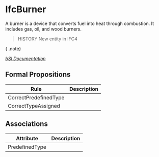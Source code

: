 IfcBurner
=========
A burner is a device that converts fuel into heat through combustion. It
includes gas, oil, and wood burners.  
  
> HISTORY  New entity in IFC4  
  
{ .note}  
>  
[ _bSI
Documentation_](https://standards.buildingsmart.org/IFC/DEV/IFC4_2/FINAL/HTML/schema/ifchvacdomain/lexical/ifcburner.htm)


Formal Propositions
-------------------
| Rule                  | Description   |
|-----------------------|---------------|
| CorrectPredefinedType |               |
| CorrectTypeAssigned   |               |

Associations
------------
| Attribute      | Description   |
|----------------|---------------|
| PredefinedType |               |

